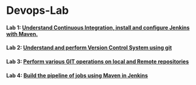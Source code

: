 # Devops-Lab

#### Lab 1: [ Understand Continuous Integration, install and configure Jenkins with Maven.](/Docs/2.md)
#### Lab 2: [Understand and perform Version Control System using git](/Docs/3.md)
#### Lab 3: [Perform various GIT operations on local and Remote repositories](/Docs/4.md)
#### Lab 4: [Build the pipeline of jobs using Maven in Jenkins](/Docs/5.md)
